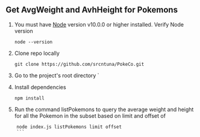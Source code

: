 ## Get AvgWeight and AvhHeight for Pokemons

1. You must have [Node](https://nodejs.org/) version v10.0.0 or higher installed.
   Verify Node version
   ```
   node --version
   ```
2. Clone repo locally
   ```
   git clone https://github.com/srcntuna/PokeCo.git
   ```
3. Go to the project's root directory
   `
4. Install dependencies

   ```
   npm install
   ```

5. Run the command listPokemons to query the average weight and height for all the Pokemon in the subset based on limit and offset of

````
    node index.js listPokemons limit offset
    ```

````
